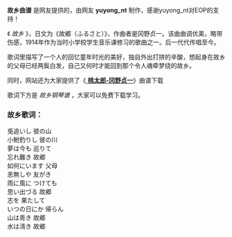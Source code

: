 

**故乡曲谱** 是网友提供的，由网友 **yuyong_nt** 制作，感谢yuyong_nt对EOP的支持！

《 _故乡_ 》，日文为《故郷（ふるさと）》，作曲者是冈野贞一。该曲曲调优美，略带伤感，1914年作为当时小学校学生音乐课修习的歌曲之一。后一代代传唱至今。

歌词里描写了一个人的回忆童年时光的美好，独自外出打拼的辛酸，想起身在故乡的父母已经两鬓白发，自己又何时才能回到那个令人魂牵梦绕的故乡。

同时，网站还为大家提供了《[ **桃太郎-冈野贞一**](Music-3553-桃太郎.html "桃太郎-冈野贞一")》曲谱下载

歌词下方是 _故乡钢琴谱_ ，大家可以免费下载学习。

### 故乡歌词：

兎追いし 彼の山  
小鮒釣りし 彼の川  
夢は今も 巡りて  
忘れ難き 故郷  
如何にいます 父母  
恙無しや 友がき  
雨に風に つけても  
思い出づる 故郷  
志を 果たして  
いつの日にか 帰らん  
山は靑き 故郷  
水は淸き 故郷

